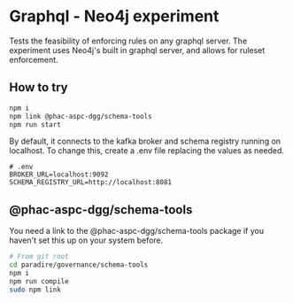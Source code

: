 # Graphql - Neo4j experiment

Tests the feasibility of enforcing rules on any graphql server.  The experiment uses Neo4j's
built in graphql server, and allows for ruleset enforcement.

## How to try

```bash
npm i
npm link @phac-aspc-dgg/schema-tools
npm run start
```

By default, it connects to the kafka broker and schema registry running on
localhost.  To change this, create a .env file replacing the values as needed.

```
# .env
BROKER_URL=localhost:9092
SCHEMA_REGISTRY_URL=http://localhost:8081
```


## @phac-aspc-dgg/schema-tools

You need a link to the @phac-aspc-dgg/schema-tools package if you haven't
set this up on your system before.

```bash
# From git root
cd paradire/governance/schema-tools
npm i
npm run compile
sudo npm link
``` 
